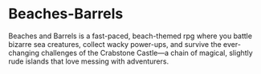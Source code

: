 # Beaches-Barrels
Beaches and Barrels is a fast-paced, beach-themed rpg where you battle bizarre sea creatures, collect wacky power-ups, and survive the ever-changing challenges of the Crabstone Castle—a chain of magical, slightly rude islands that love messing with adventurers.
